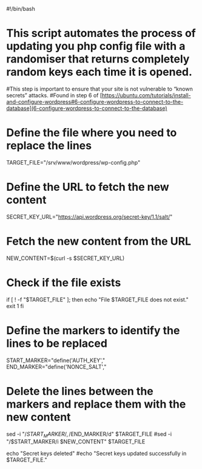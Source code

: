#!/bin/bash


# This script automates the process of updating you php config file with a randomiser that returns completely random keys each time it is opened.
#This step is important to ensure that your site is not vulnerable to “known secrets” attacks.
#Found in step 6 of [https://ubuntu.com/tutorials/install-and-configure-wordpress#6-configure-wordpress-to-connect-to-the-database](6-configure-wordpress-to-connect-to-the-database)

# Define the file where you need to replace the lines
TARGET_FILE="/srv/www/wordpress/wp-config.php"

# Define the URL to fetch the new content
SECRET_KEY_URL="https://api.wordpress.org/secret-key/1.1/salt/"

# Fetch the new content from the URL
NEW_CONTENT=$(curl -s $SECRET_KEY_URL)

# Check if the file exists
if [ ! -f "$TARGET_FILE" ]; then
  echo "File $TARGET_FILE does not exist."
  exit 1
fi

# Define the markers to identify the lines to be replaced
START_MARKER="define('AUTH_KEY',"
END_MARKER="define('NONCE_SALT',"

# Delete the lines between the markers and replace them with the new content
sed -i "/$START_MARKER/,/$END_MARKER/d" $TARGET_FILE
#sed -i "/$START_MARKER/i $NEW_CONTENT" $TARGET_FILE


echo "Secret keys deleted"
#echo "Secret keys updated successfully in $TARGET_FILE."

